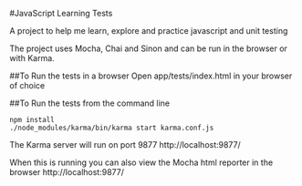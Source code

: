 #JavaScript Learning Tests

A project to help me learn, explore and practice javascript and unit testing

The project uses Mocha, Chai and Sinon and can be run in the browser or with Karma.

##To Run the tests in a browser
Open app/tests/index.html in your browser of choice

##To Run the tests from the command line

    npm install
    ./node_modules/karma/bin/karma start karma.conf.js

The Karma server will run on port 9877
http://localhost:9877/

When this is running you can also view the Mocha html reporter in the browser
http://localhost:9877/

